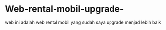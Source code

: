 # Web-rental-mobil-upgrade-
web ini adalah web rental mobil yang sudah saya upgrade menjad lebih baik
